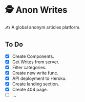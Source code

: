 # 🕵️ Anon Writes

✍️ A global anonym articles platform.

## To Do

- [x] Create Components.
- [x] Get Writes from server.
- [x] Filter categories.
- [x] Create new write func.
- [x] API deployment to Heroku.
- [x] Create landing section.
- [x] Create 404 page.
- [ ] ...
